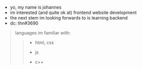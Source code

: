- yo, my name is johannes
- im interested (and quite ok at) frontend website development
- the next stem im looking forwards to is learning backend
- dc: thn#3690

> languages im familiar with:
>> - html, css
>> 
>> - js
>> 
>> - c++
<!---
th3nd/th3nd is a ✨ special ✨ repository because its `README.md` (this file) appears on your GitHub profile.
You can click the Preview link to take a look at your changes.
--->
